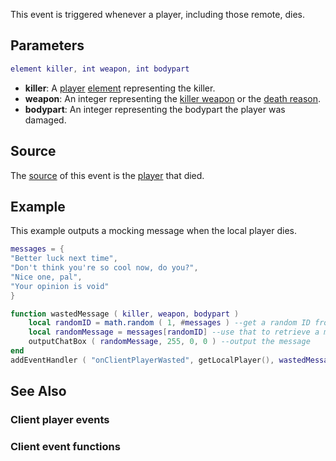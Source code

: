 This event is triggered whenever a player, including those remote, dies.

Parameters
----------

``` lua
element killer, int weapon, int bodypart
```

-   **killer**: A [player](/docs/player.md "wikilink") [element](/docs/element.md "wikilink") representing the killer.
-   **weapon**: An integer representing the [killer weapon](/docs/weapons.md "wikilink") or the [death reason](/docs/death_reasons.md "wikilink").
-   **bodypart**: An integer representing the bodypart the player was damaged.

Source
------

The [source](/docs/event_system#event_source.md "wikilink") of this event is the [player](/docs/player.md "wikilink") that died.

Example
-------

This example outputs a mocking message when the local player dies.

``` lua
messages = { 
"Better luck next time",
"Don't think you're so cool now, do you?",
"Nice one, pal",
"Your opinion is void" 
}

function wastedMessage ( killer, weapon, bodypart )
    local randomID = math.random ( 1, #messages ) --get a random ID from the table
    local randomMessage = messages[randomID] --use that to retrieve a message
    outputChatBox ( randomMessage, 255, 0, 0 ) --output the message
end
addEventHandler ( "onClientPlayerWasted", getLocalPlayer(), wastedMessage ) --add an event for the local player only
```

See Also
--------

### Client player events

### Client event functions
